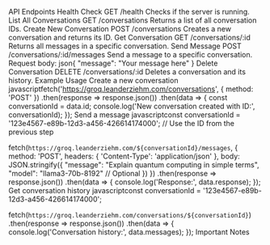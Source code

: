 API Endpoints
Health Check
GET /health
Checks if the server is running.
List All Conversations
GET /conversations
Returns a list of all conversation IDs.
Create New Conversation
POST /conversations
Creates a new conversation and returns its ID.
Get Conversation
GET /conversations/:id
Returns all messages in a specific conversation.
Send Message
POST /conversations/:id/messages
Send a message to a specific conversation.
Request body:
json{
  "message": "Your message here"
}
Delete Conversation
DELETE /conversations/:id
Deletes a conversation and its history.
Example Usage
Create a new conversation
javascriptfetch('https://groq.leanderziehm.com/conversations', {
  method: 'POST'
})
.then(response => response.json())
.then(data => {
  const conversationId = data.id;
  console.log('New conversation created with ID:', conversationId);
});
Send a message
javascriptconst conversationId = '123e4567-e89b-12d3-a456-426614174000'; // Use the ID from the previous step

fetch(`https://groq.leanderziehm.com/${conversationId}/messages`, {
  method: 'POST',
  headers: {
    'Content-Type': 'application/json'
  },
  body: JSON.stringify({
    "message": "Explain quantum computing in simple terms",
    "model": "llama3-70b-8192" // Optional
  })
})
.then(response => response.json())
.then(data => {
  console.log('Response:', data.response);
});
Get conversation history
javascriptconst conversationId = '123e4567-e89b-12d3-a456-426614174000';

fetch(`https://groq.leanderziehm.com/conversations/${conversationId}`)
.then(response => response.json())
.then(data => {
  console.log('Conversation history:', data.messages);
});
Important Notes

